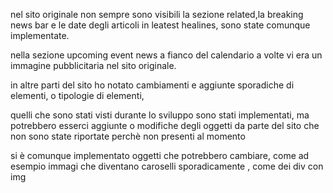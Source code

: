 nel sito originale non sempre sono visibili la sezione related,la breaking news bar e le date degli articoli in leatest healines, sono state comunque implementate.


nella sezione upcoming event news a fianco del calendario a volte vi era un immagine pubblicitaria nel sito originale.


in altre parti del sito ho notato cambiamenti e aggiunte sporadiche di elementi, o tipologie di elementi, 

quelli che sono stati visti durante lo sviluppo sono stati implementati, ma potrebbero esserci aggiunte o modifiche degli oggetti da parte del sito che non sono state 
riportate perchè  non presenti al momento

si è comunque implementato oggetti che potrebbero cambiare, come ad esempio immagi che diventano caroselli sporadicamente ,
come dei div con img
